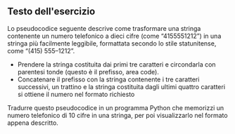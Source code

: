## Testo dell'esercizio

Lo pseudocodice seguente descrive come trasformare una stringa contenente un numero telefonico a dieci cifre (come “4155551212”) in una stringa più facilmente leggibile, formattata secondo lo stile statunitense, come “(415) 555–1212”.
- Prendere la stringa costituita dai primi tre caratteri 
  e circondarla con parentesi tonde (questo è il prefisso, area code).
- Concatenare il prefisso con la stringa contenente i 
  tre caratteri successivi, un trattino e la stringa costituita dagli ultimi quattro caratteri si ottiene il numero nel formato richiesto

Tradurre questo pseudocodice in un programma Python che memorizzi un numero telefonico di 10 cifre in una stringa, per poi visualizzarlo nel formato appena descritto.